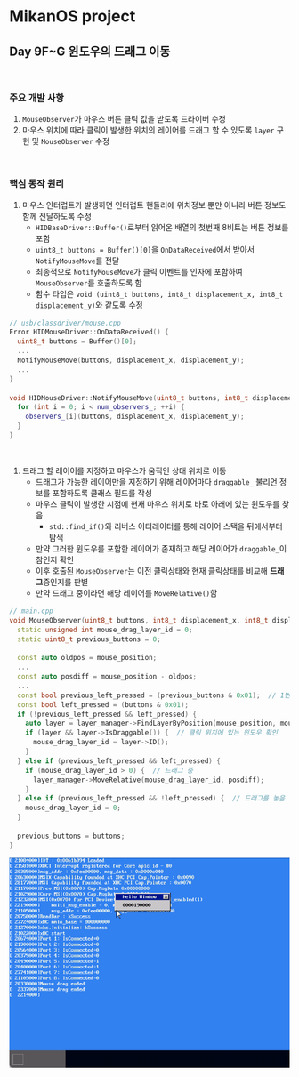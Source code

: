# MikanOS project
## Day 9F~G 윈도우의 드래그 이동
<br>

### 주요 개발 사항
1. `MouseObserver`가 마우스 버튼 클릭 값을 받도록 드라이버 수정
2. 마우스 위치에 따라 클릭이 발생한 위치의 레이어를 드래그 할 수 있도록 `layer` 구현 및 `MouseObserver` 수정

<br>

### 핵심 동작 원리
1. 마우스 인터럽트가 발생하면 인터럽트 핸들러에 위치정보 뿐만 아니라 버튼 정보도 함께 전달하도록 수정
   - `HIDBaseDriver::Buffer()`로부터 읽어온 배열의 첫번째 8비트는 버튼 정보를 포함
   - `uint8_t buttons = Buffer()[0]`을 `OnDataReceived`에서 받아서 `NotifyMouseMove`를 전달
   - 최종적으로 `NotifyMouseMove`가 클릭 이벤트를 인자에 포함하여 `MouseObserver`를 호출하도록 함
   - 함수 타입은 `void (uint8_t buttons, int8_t displacement_x, int8_t displacement_y)`와 같도록 수정

```cpp
// usb/classdriver/mouse.cpp
Error HIDMouseDriver::OnDataReceived() {
  uint8_t buttons = Buffer()[0];
  ...
  NotifyMouseMove(buttons, displacement_x, displacement_y);
  ...
}

void HIDMouseDriver::NotifyMouseMove(uint8_t buttons, int8_t displacement_x, int8_t displacement_y) {
  for (int i = 0; i < num_observers_; ++i) {
    observers_[i](buttons, displacement_x, displacement_y);
  }
}
```

<br>

1. 드래그 할 레이어를 지정하고 마우스가 움직인 상대 위치로 이동
   - 드래그가 가능한 레이어만을 지정하기 위해 레이어마다 `draggable_` 불리언 정보를 포함하도록 클래스 필드를 작성
   - 마우스 클릭이 발생한 시점에 현재 마우스 위치로 바로 아래에 있는 윈도우를 찾음
     - `std::find_if()`와 리버스 이터레이터를 통해 레이어 스택을 뒤에서부터 탐색
   - 만약 그러한 윈도우를 포함한 레이어가 존재하고 해당 레이어가 `draggable_`이 참인지 확인
   - 이후 호출된 `MouseObserver`는 이전 클릭상태와 현재 클릭상태를 비교해 **드래그**중인지를 판별
   - 만약 드래그 중이라면 해당 레이어를 `MoveRelative()`함

```cpp
// main.cpp
void MouseObserver(uint8_t buttons, int8_t displacement_x, int8_t displacement_y) {
  static unsigned int mouse_drag_layer_id = 0;
  static uint8_t previous_buttons = 0;

  const auto oldpos = mouse_position;
  ...
  const auto posdiff = mouse_position - oldpos;
  ...
  const bool previous_left_pressed = (previous_buttons & 0x01);  // 1번째 비트에 따라 왼쪽클릭 여부를 확인
  const bool left_pressed = (buttons & 0x01);
  if (!previous_left_pressed && left_pressed) {
    auto layer = layer_manager->FindLayerByPosition(mouse_position, mouse_layer_id);
    if (layer && layer->IsDraggable()) {  // 클릭 위치에 있는 윈도우 확인
      mouse_drag_layer_id = layer->ID();
    }
  } else if (previous_left_pressed && left_pressed) {
    if (mouse_drag_layer_id > 0) {  // 드래그 중
      layer_manager->MoveRelative(mouse_drag_layer_id, posdiff);
    }
  } else if (previous_left_pressed && !left_pressed) {  // 드래그를 놓음
    mouse_drag_layer_id = 0;
  }

  previous_buttons = buttons;
}
```

![핵심동작원리 2-1](img/10F~G-1.gif)